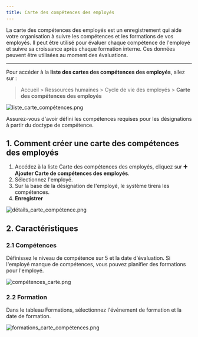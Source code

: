 ```yaml
---
title: Carte des compétences des employés
---
```


La carte des compétences des employés est un enregistrement qui aide votre organisation à suivre les compétences et les formations de vos employés. Il peut être utilisé pour évaluer chaque compétence de l'employé et suivre sa croissance après chaque formation interne. Ces données peuvent être utilisées au moment des évaluations.

---

Pour accéder à la **liste des cartes des compétences des employés**, allez sur :

> Accueil > Ressources humaines > Cycle de vie des employés > **Carte des compétences des employés**

![liste_carte_compétences.png](/content/rh/employee-skill-map/liste_carte_compétences.png)

Assurez-vous d'avoir défini les compétences requises pour les désignations à partir du doctype de compétence.

## 1. Comment créer une carte des compétences des employés

1. Accédez à la liste Carte des compétences des employés, cliquez sur **:heavy_plus_sign: Ajouter Carte de compétences des employés**.
2. Sélectionnez l'employé.
3. Sur la base de la désignation de l'employé, le système tirera les compétences. 
4. **Enregistrer**

![détails_carte_compétence.png](/content/rh/employee-skill-map/détails_carte_compétence.png)

## 2. Caractéristiques

### 2.1 Compétences

Définissez le niveau de compétence sur 5 et la date d'évaluation.
Si l'employé manque de compétences, vous pouvez planifier des formations pour l'employé.

![compétences_carte.png](/content/rh/employee-skill-map/compétences_carte.png)

### 2.2 Formation

Dans le tableau Formations, sélectionnez l'événement de formation et la date de formation.

![formations_carte_compétences.png](/content/rh/employee-skill-map/formations_carte_compétences.png)